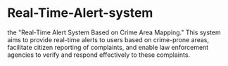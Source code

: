 # Real-Time-Alert-system
the "Real-Time Alert System Based on Crime Area Mapping." This system aims to provide real-time alerts to users based on crime-prone areas, facilitate citizen reporting of complaints, and enable law enforcement agencies to verify and respond effectively to these complaints.
